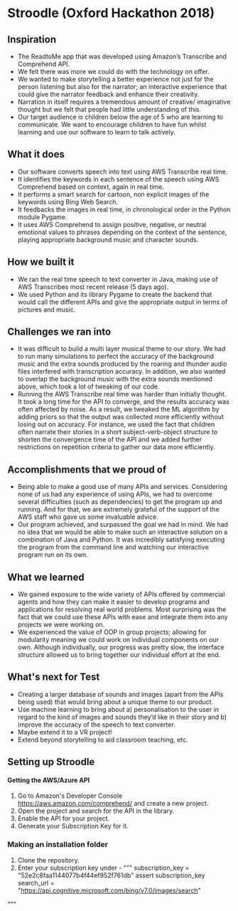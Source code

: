  # Stroodle (Oxford Hackathon 2018)

## Inspiration
* The ReadtoMe app that was developed using Amazon’s Transcribe and Comprehend API.
* We felt there was more we could do with the technology on offer.
* We wanted to make storytelling a better experience not just for the person listening but also for the narrator; an interactive experience that could give the narrator feedback and enhance their creativity.
* Narration in itself requires a tremendous amount of creative/ imaginative thought but we felt that people had little understanding of this.
* Our target audience is children below the age of 5 who are learning to communicate. We want to encourage children to have fun whilst learning and use our software to learn to talk actively. 

## What it does
* Our software converts speech into text using AWS Transcribe real time.
* It identifies the keywords in each sentence of the speech using AWS Comprehend based on context, again in real time.
* It performs a smart search for cartoon, non explicit images of the keywords using Bing Web Search.
* It feedbacks the images in real time, in chronological order in the Python module Pygame. 
* It uses AWS Comprehend to assign positive, negative, or neutral emotional values to phrases depending on the context of the sentence, playing appropriate background music and character sounds. 

## How we built it
* We ran the real time speech to text converter in Java, making use of AWS Transcribes most recent release (5 days ago).
* We used Python and its library Pygame to create the backend that would call the different APIs and give the appropriate output in terms of pictures and music.

## Challenges we ran into
* It was difficult to build a multi layer musical theme to our story. We had to run many simulations to perfect the accuracy of the background music and the extra sounds produced by the roaring and thunder audio files interfered with transcription accuracy. In addition, we also wanted to overlap the background music with the extra sounds mentioned above, which took a lot of tweaking of our code.
* Running the AWS Transcribe real time was harder than initially thought. It took a long time for the API to converge, and the results accuracy was often affected by noise. As a result, we tweaked the ML algorithm by adding priors so that the output was collected more efficiently without losing out on accuracy. For instance, we used the fact that children often narrate their stories in a short subject-verb-object structure to shorten the convergence time of the API and we added further restrictions on repetition criteria to gather our data more efficiently.

## Accomplishments that we proud of
* Being able to make a good use of many APIs and services. Considering none of us had any experience of using APIs, we had to overcome several difficulties (such as dependencies) to get the program up and running. And for that, we are extremely grateful of the support of the AWS staff who gave us some invaluable advice.
* Our program achieved, and surpassed the goal we had in mind. We had no idea that we would be able to make such an interactive solution on a combination of Java and Python. It was incredibly satisfying executing the program from the command line and watching our interactive program run on its own. 

## What we learned
* We gained exposure to the wide variety of APIs offered by commercial agents and how they can make it easier to develop programs and applications for resolving real world problems. Most surprising was the fact that we could use these APIs with ease and integrate them into any projects we were working on.
* We experienced the value of OOP in group projects; allowing for modularity meaning we could work on individual components on our own. Although individually, our progress was pretty slow, the interface structure allowed us to bring together our individual effort at the end.

## What's next for Test
* Creating a larger database of sounds and images (apart from the APIs being used) that would bring about a unique theme to our product.
* Use machine learning to bring about a) personalisation to the user in regard to the kind of images and sounds they’d like in their story and b) improve the accuracy of the speech to text converter.
* Maybe extend it to a VR project!
* Extend beyond storytelling to aid classroom teaching, etc. 

## Setting up Stroodle
#### Getting the AWS/Azure API 
1. Go to Amazon's Developer Console https://aws.amazon.com/comprehend/ and create a new project. 
2. Open the project and search for the API in the library. 
3. Enable the API for your project. 
4. Generate your Subscription Key for it. 
### Making an installation folder
1. Clone the repository.
2. Enter your subscription key under -
""" 
subscription_key = "52e2c8faa1144077b4f44ef952f761db"
assert subscription_key
search_url = "https://api.cognitive.microsoft.com/bing/v7.0/images/search"

"""
